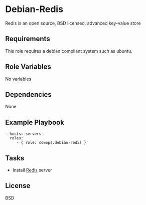 Debian-Redis
============

Redis is an open source, BSD licensed, advanced key-value store

Requirements
------------

This role requires a debian compliant system such as ubuntu.

Role Variables
--------------

No variables

Dependencies
------------

None

Example Playbook
----------------

    - hosts: servers
      roles:
         - { role: cowops.debian-redis }

Tasks
-----

  - Install [Redis](http://redis.io/) server

License
-------

BSD
